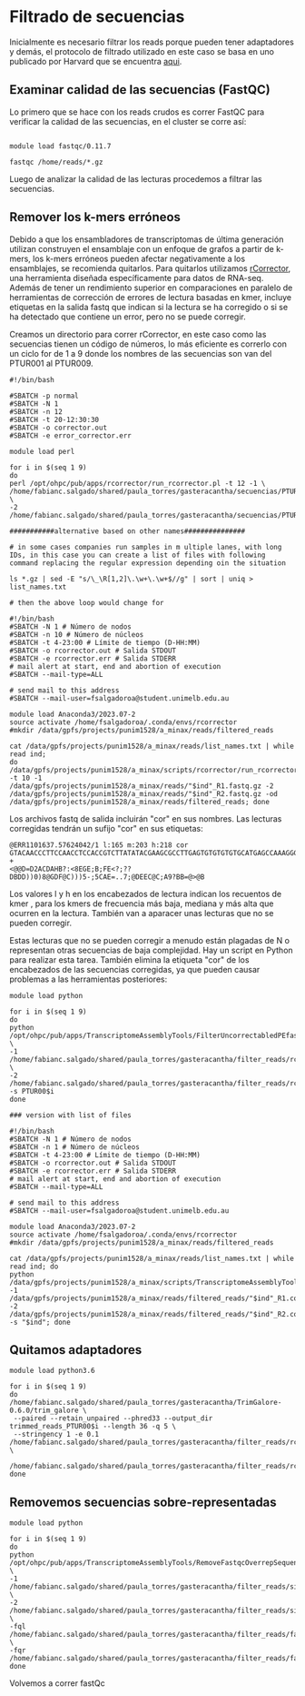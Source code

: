 # Filtrado de secuencias 

Inicialmente es necesario filtrar los reads porque pueden tener adaptadores y demás, el protocolo 
de filtrado utilizado en este caso se basa en uno publicado por Harvard que se encuentra [aqui](https://informatics.fas.harvard.edu/best-practices-for-de-novo-transcriptome-assembly-with-trinity.html).

## Examinar calidad de las secuencias (FastQC)
Lo primero que se hace con los reads crudos es correr FastQC para verificar la calidad de las secuencias, en el cluster se corre así:

```

module load fastqc/0.11.7

fastqc /home/reads/*.gz
```

Luego de analizar la calidad de las lecturas procedemos a filtrar las secuencias.

## Remover los k-mers erróneos

Debido a que los ensambladores de transcriptomas de última generación utilizan construyen el ensamblaje con un enfoque de grafos a partir de k-mers, los k-mers erróneos pueden afectar negativamente a los ensamblajes, se recomienda quitarlos. 
Para quitarlos utilizamos [rCorrector](https://github.com/mourisl/Rcorrector), una herramienta diseñada específicamente para datos de RNA-seq. 
Además de tener un rendimiento superior en comparaciones en paralelo de herramientas de corrección de errores de lectura basadas en kmer, 
incluye etiquetas en la salida fastq que indican si la lectura se ha corregido o si se ha detectado que contiene un error, pero no se puede corregir.

Creamos un directorio para correr rCorrector, en este caso como las secuencias tienen un código de números, lo más eficiente es correrlo 
con un ciclo for de 1 a 9 donde los nombres de las secuencias son van del PTUR001 al PTUR009.

```
#!/bin/bash

#SBATCH -p normal
#SBATCH -N 1
#SBATCH -n 12
#SBATCH -t 20-12:30:30
#SBATCH -o corrector.out
#SBATCH -e error_corrector.err

module load perl

for i in $(seq 1 9)
do
perl /opt/ohpc/pub/apps/rcorrector/run_rcorrector.pl -t 12 -1 \
/home/fabianc.salgado/shared/paula_torres/gasteracantha/secuencias/PTUR00$i.left.fq \
-2 /home/fabianc.salgado/shared/paula_torres/gasteracantha/secuencias/PTUR00$i.right.fq

###########alternative based on other names###############

# in some cases companies run samples in m ultiple lanes, with long IDs, in this case you can create a list of files with following command replacing the regular expression depending oin the situation

ls *.gz | sed -E "s/\_\R[1,2]\.\w+\.\w+$//g" | sort | uniq > list_names.txt

# then the above loop would change for

#!/bin/bash
#SBATCH -N 1 # Número de nodos
#SBATCH -n 10 # Número de núcleos
#SBATCH -t 4-23:00 # Límite de tiempo (D-HH:MM)
#SBATCH -o rcorrector.out # Salida STDOUT
#SBATCH -e rcorrector.err # Salida STDERR
# mail alert at start, end and abortion of execution
#SBATCH --mail-type=ALL

# send mail to this address
#SBATCH --mail-user=fsalgadoroa@student.unimelb.edu.au

module load Anaconda3/2023.07-2
source activate /home/fsalgadoroa/.conda/envs/rcorrector
#mkdir /data/gpfs/projects/punim1528/a_minax/reads/filtered_reads

cat /data/gpfs/projects/punim1528/a_minax/reads/list_names.txt | while read ind;
do
/data/gpfs/projects/punim1528/a_minax/scripts/rcorrector/run_rcorrector.pl -t 10 -1 /data/gpfs/projects/punim1528/a_minax/reads/"$ind"_R1.fastq.gz -2 /data/gpfs/projects/punim1528/a_minax/reads/"$ind"_R2.fastq.gz -od /data/gpfs/projects/punim1528/a_minax/reads/filtered_reads; done
```

Los archivos fastq de salida incluirán "cor" en sus nombres. Las lecturas corregidas tendrán un sufijo "cor" en sus etiquetas:

```
@ERR1101637.57624042/1 l:165 m:203 h:218 cor
GTACAACCCTTCCAACCTCCACCGTCTTATATACGAAGCGCCTTGAGTGTGTGTGTGCATGAGCCAAAGGGAATACCG
+
<@@D=D2ACDAHB?:<8EGE;B;FE<?;??DBDD))0)8@GDF@C)))5-;5CAE=..7;@DEEC@C;A9?BB=@>@B
```
Los valores l y h en los encabezados de lectura indican los recuentos de kmer , para los kmers de frecuencia más baja, 
mediana y más alta que ocurren en la lectura. También van a aparacer unas lecturas que no se pueden corregir.

Estas lecturas que no se pueden corregir a menudo están plagadas de N o representan otras secuencias de baja complejidad. 
Hay un script en Python para realizar esta tarea. También elimina la etiqueta "cor" de los encabezados de las secuencias corregidas, ya que pueden causar problemas a las herramientas posteriores:

```
module load python

for i in $(seq 1 9)
do
python /opt/ohpc/pub/apps/TranscriptomeAssemblyTools/FilterUncorrectabledPEfastq.py \ 
-1 /home/fabianc.salgado/shared/paula_torres/gasteracantha/filter_reads/rcorrector/PTUR00$i.left.cor.fq \
-2 /home/fabianc.salgado/shared/paula_torres/gasteracantha/filter_reads/rcorrector/PTUR00$i.right.cor.fq -s PTUR00$i
done

### version with list of files

#!/bin/bash
#SBATCH -N 1 # Número de nodos
#SBATCH -n 1 # Número de núcleos
#SBATCH -t 4-23:00 # Límite de tiempo (D-HH:MM)
#SBATCH -o rcorrector.out # Salida STDOUT
#SBATCH -e rcorrector.err # Salida STDERR
# mail alert at start, end and abortion of execution
#SBATCH --mail-type=ALL

# send mail to this address
#SBATCH --mail-user=fsalgadoroa@student.unimelb.edu.au

module load Anaconda3/2023.07-2
source activate /home/fsalgadoroa/.conda/envs/rcorrector
#mkdir /data/gpfs/projects/punim1528/a_minax/reads/filtered_reads

cat /data/gpfs/projects/punim1528/a_minax/reads/list_names.txt | while read ind; do
python /data/gpfs/projects/punim1528/a_minax/scripts/TranscriptomeAssemblyTools/utilities/FilterUncorrectabledPEfastq.py -1 /data/gpfs/projects/punim1528/a_minax/reads/filtered_reads/"$ind"_R1.cor.fq.gz -2 /data/gpfs/projects/punim1528/a_minax/reads/filtered_reads/"$ind"_R2.cor.fq.gz -s "$ind"; done

```

## Quitamos adaptadores

```
module load python3.6

for i in $(seq 1 9)
do
/home/fabianc.salgado/shared/paula_torres/gasteracantha/TrimGalore-0.6.0/trim_galore \
 --paired --retain_unpaired --phred33 --output_dir trimmed_reads_PTUR00$i --length 36 -q 5 \
 --stringency 1 -e 0.1 /home/fabianc.salgado/shared/paula_torres/gasteracantha/filter_reads/rcorrector/PTUR00$i.left.cor.fq \
   /home/fabianc.salgado/shared/paula_torres/gasteracantha/filter_reads/rcorrector/PTUR00$i.right.cor.fq 
done
```

## Removemos secuencias sobre-representadas 

```
module load python

for i in $(seq 1 9)
do
python /opt/ohpc/pub/apps/TranscriptomeAssemblyTools/RemoveFastqcOverrepSequenceReads.py \
-1 /home/fabianc.salgado/shared/paula_torres/gasteracantha/filter_reads/silva/reads_assembly/blacklist_paired_unaligned_PTUR00$i.fq.1.gz \
-2 /home/fabianc.salgado/shared/paula_torres/gasteracantha/filter_reads/silva/reads_assembly/blacklist_paired_unaligned_PTUR00$i.fq.2.gz \
-fql /home/fabianc.salgado/shared/paula_torres/gasteracantha/filter_reads/fastqc/fastqc_files/PTUR00"$i"_fastqc_data_1.txt \
-fqr /home/fabianc.salgado/shared/paula_torres/gasteracantha/filter_reads/fastqc/fastqc_files/PTUR00"$i"_fastqc_data_2.txt
done
```

Volvemos a correr fastQc
